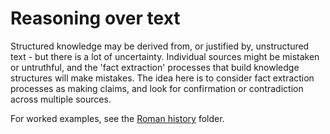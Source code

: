 # Reasoning over text

Structured knowledge may be derived from, or justified by, unstructured text - but there is a lot of uncertainty. Individual sources might be mistaken or untruthful, and the 'fact extraction' processes that build knowledge structures will make mistakes. The idea here is to consider fact extraction processes as making claims, and look for confirmation or contradiction across multiple sources. 

For worked examples, see the [Roman history](roman/README.md) folder.
